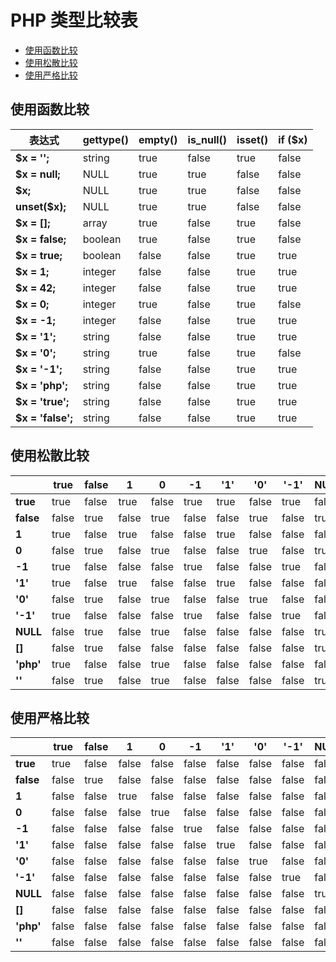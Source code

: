 # PHP 类型比较表

* [使用函数比较](#使用函数比较)
* [使用松散比较](#使用松散比较)
* [使用严格比较](#使用严格比较)

## 使用函数比较

| 表达式            | gettype() | empty() | is_null() | isset() | if ($x) |
| ----------------- | --------- | ------- | --------- | ------- | ------- |
| **$x = '';**      | string    | true    | false     | true    | false   |
| **$x = null;**    | NULL      | true    | true      | false   | false   |
| **$x;**           | NULL      | true    | true      | false   | false   |
| **unset($x);**    | NULL      | true    | true      | false   | false   |
| **$x = [];**      | array     | true    | false     | true    | false   |
| **$x = false;**   | boolean   | true    | false     | true    | false   |
| **$x = true;**    | boolean   | false   | false     | true    | true    |
| **$x = 1;**       | integer   | false   | false     | true    | true    |
| **$x = 42;**      | integer   | false   | false     | true    | true    |
| **$x = 0;**       | integer   | true    | false     | true    | false   |
| **$x = -1;**      | integer   | false   | false     | true    | true    |
| **$x = '1';**     | string    | false   | false     | true    | true    |
| **$x = '0';**     | string    | true    | false     | true    | false   |
| **$x = '-1';**    | string    | false   | false     | true    | true    |
| **$x = 'php';**   | string    | false   | false     | true    | true    |
| **$x = 'true';**  | string    | false   | false     | true    | true    |
| **$x = 'false';** | string    | false   | false     | true    | true    |

## 使用松散比较

|           | true  | false | 1     | 0     | -1    | '1'   | '0'   | '-1'  | NULL  | []    | 'php' | ''    |
| --------- | ----- | ----- | ----- | ----- | ----- | ----- | ----- | ----- | ----- | ----- | ----- | ----- |
| **true**  | true  | false | true  | false | true  | true  | false | true  | false | false | true  | false |
| **false** | false | true  | false | true  | false | false | true  | false | true  | true  | false | true  |
| **1**     | true  | false | true  | false | false | true  | false | false | false | false | false | false |
| **0**     | false | true  | false | true  | false | false | true  | false | true  | false | true  | true  |
| **-1**    | true  | false | false | false | true  | false | false | true  | false | false | false | false |
| **'1'**   | true  | false | true  | false | false | true  | false | false | false | false | false | false |
| **'0'**   | false | true  | false | true  | false | false | true  | false | false | false | false | false |
| **'-1'**  | true  | false | false | false | true  | false | false | true  | false | false | false | false |
| **NULL**  | false | true  | false | true  | false | false | false | false | true  | true  | false | true  |
| **[]**    | false | true  | false | false | false | false | false | false | true  | true  | false | false |
| **'php'** | true  | false | false | true  | false | false | false | false | false | false | true  | false |
| **''**    | false | true  | false | true  | false | false | false | false | true  | false | false | true  |

## 使用严格比较

|           | true  | false | 1     | 0     | -1    | '1'   | '0'   | '-1'  | NULL  | []    | 'php' | ''    |
| --------- | ----- | ----- | ----- | ----- | ----- | ----- | ----- | ----- | ----- | ----- | ----- | ----- |
| **true**  | true  | false | false | false | false | false | false | false | false | false | false | false |
| **false** | false | true  | false | false | false | false | false | false | false | false | false | false |
| **1**     | false | false | true  | false | false | false | false | false | false | false | false | false |
| **0**     | false | false | false | true  | false | false | false | false | false | false | false | false |
| **-1**    | false | false | false | false | true  | false | false | false | false | false | false | false |
| **'1'**   | false | false | false | false | false | true  | false | false | false | false | false | false |
| **'0'**   | false | false | false | false | false | false | true  | false | false | false | false | false |
| **'-1'**  | false | false | false | false | false | false | false | true  | false | false | false | false |
| **NULL**  | false | false | false | false | false | false | false | false | true  | false | false | false |
| **[]**    | false | false | false | false | false | false | false | false | false | true  | false | false |
| **'php'** | false | false | false | false | false | false | false | false | false | false | true  | false |
| **''**    | false | false | false | false | false | false | false | false | false | false | false | true  |
